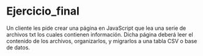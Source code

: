# Ejercicio_final
Un cliente les pide crear una página en JavaScript que lea una serie de archivos txt los cuales contienen información. Dicha página deberá leer el contenido de los archivos, organizarlos, y migrarlos a una tabla CSV o base de datos.
